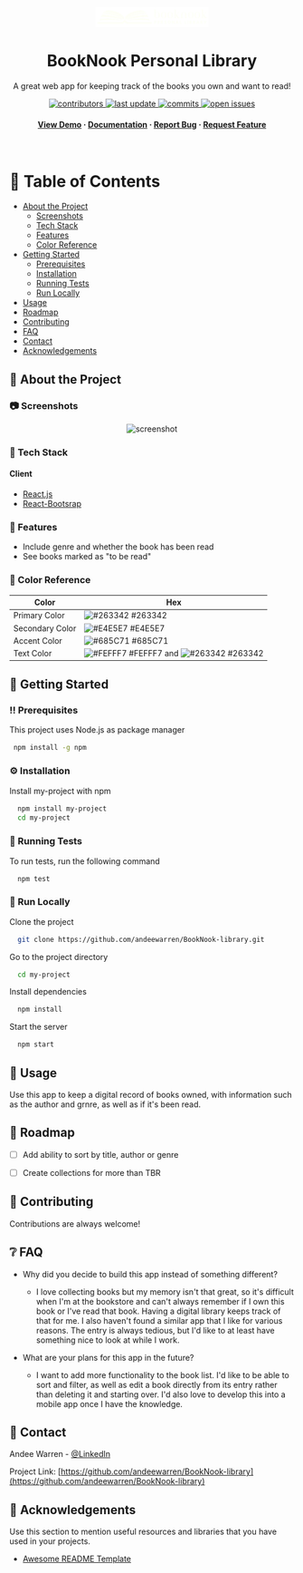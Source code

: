 <!-- using a README template found at https://github.com/Louis3797/awesome-readme-template -->

<div align="center">

  <img src="src/assets/BookNook-logo-plain-horizontal-cream.png" alt="logo" width="200" height="auto" />
  <h1>BookNook Personal Library</h1>
  
  <p>
    A great web app for keeping track of the books you own and want to read! 
  </p>
  
  
<!-- Badges -->
<p>
  <a href="https://github.com/andeewarren/BookNook-library/graphs/contributors">
    <img src="https://img.shields.io/github/contributors/andeewarren/BookNook-library" alt="contributors" />
  </a>
  <a href="">
    <img src="https://img.shields.io/github/last-commit/andeewarren/BookNook-library" alt="last update" />
  </a>
  <a href="">
    <img src="https://img.shields.io/github/commit-activity/m/andeewarren/BookNook-library" alt="commits" />
  </a>
  <a href="https://github.com/andeewarren/BookNook-library/issues">
    <img src="https://img.shields.io/github/issues/andeewarren/BookNook-library" alt="open issues" />
  </a>
</p>
   
<h4>
    <a href="https://main.d35r1m1c9lqedt.amplifyapp.com/">View Demo</a>
  <span> · </span>
    <a href="https://github.com/andeewarren/BookNook-library">Documentation</a>
  <span> · </span>
    <a href="https://github.com/andeewarren/BookNook-library/issues">Report Bug</a>
  <span> · </span>
    <a href="https://github.com/andeewarren/BookNook-library/issues">Request Feature</a>
  </h4>
</div>

<br />

<!-- Table of Contents -->
# :notebook_with_decorative_cover: Table of Contents

- [About the Project](#star2-about-the-project)
  * [Screenshots](#camera-screenshots)
  * [Tech Stack](#space_invader-tech-stack)
  * [Features](#dart-features)
  * [Color Reference](#art-color-reference)
- [Getting Started](#toolbox-getting-started)
  * [Prerequisites](#bangbang-prerequisites)
  * [Installation](#gear-installation)
  * [Running Tests](#test_tube-running-tests)
  * [Run Locally](#running-run-locally)
- [Usage](#eyes-usage)
- [Roadmap](#compass-roadmap)
- [Contributing](#wave-contributing)
- [FAQ](#grey_question-faq)
- [Contact](#handshake-contact)
- [Acknowledgements](#gem-acknowledgements)

  

<!-- About the Project -->
## :star2: About the Project


<!-- Screenshots -->
### :camera: Screenshots

<div align="center"> 
  <img src="src/assets/BookNook-homepage.png" alt="screenshot" />
</div>


<!-- TechStack -->
### :space_invader: Tech Stack

<h4>Client</h4>
  <ul>
    <li><a href="https://reactjs.org/">React.js</a></li>
    <li><a href="https://react-bootstrap.github.io/getting-started/introduction/">React-Bootsrap</a></li>
  </ul>


<!-- Features -->
### :dart: Features

- Include genre and whether the book has been read
- See books marked as "to be read"

<!-- Color Reference -->
### :art: Color Reference

| Color             | Hex                                                                |
| ----------------- | ------------------------------------------------------------------ |
| Primary Color | ![#263342](https://via.placeholder.com/10/263342?text=+) #263342 |
| Secondary Color | ![#E4E5E7](https://via.placeholder.com/10/E4E5E7?text=+) #E4E5E7 |
| Accent Color | ![#685C71](https://via.placeholder.com/10/685C71?text=+) #685C71 |
| Text Color | ![#FEFFF7](https://via.placeholder.com/10/FEFFF7?text=+) #FEFFF7 and ![#263342](https://via.placeholder.com/10/263342?text=+) #263342 |


<!-- Getting Started -->
## 	:toolbox: Getting Started

<!-- Prerequisites -->
### :bangbang: Prerequisites

This project uses Node.js as package manager

```bash
 npm install -g npm
```

<!-- Installation -->
### :gear: Installation

Install my-project with npm

```bash
  npm install my-project
  cd my-project
```

   
<!-- Running Tests -->
### :test_tube: Running Tests

To run tests, run the following command

```bash
  npm test
```

<!-- Run Locally -->
### :running: Run Locally

Clone the project

```bash
  git clone https://github.com/andeewarren/BookNook-library.git
```

Go to the project directory

```bash
  cd my-project
```

Install dependencies

```bash
  npm install
```

Start the server

```bash
  npm start
```


<!-- Deployment -->
<!-- ### :triangular_flag_on_post: Deployment

To deploy this project run

```bash
  yarn deploy
``` -->


<!-- Usage -->
## :eyes: Usage

Use this app to keep a digital record of books owned, with information such as the author and grnre, as well as if it's been read.


<!-- Roadmap -->
## :compass: Roadmap

* [ ] Add ability to sort by title, author or genre
* [ ] Create collections for more than TBR


<!-- Contributing -->
## :wave: Contributing

Contributions are always welcome!


<!-- FAQ -->
## :grey_question: FAQ

- Why did you decide to build this app instead of something different?

  + I love collecting books but my memory isn't that great, so it's difficult when I'm at the bookstore and can't always remember if I own this book or I've read that book. Having a digital library keeps track of that for me. I also haven't found a similar app that I like for various reasons. The entry is always tedious, but I'd like to at least have something nice to look at while I work.

- What are your plans for this app in the future?

  + I want to add more functionality to the book list. I'd like to be able to sort and filter, as well as edit a book directly from its entry rather than deleting it and starting over. I'd also love to develop this into a mobile app once I have the knowledge.


<!-- Contact -->
## :handshake: Contact

Andee Warren - [@LinkedIn](https://www.linkedin.com/in/andeewarren/)

Project Link: [https://github.com/andeewarren/BookNook-library](https://github.com/andeewarren/BookNook-library)


<!-- Acknowledgments -->
## :gem: Acknowledgements

Use this section to mention useful resources and libraries that you have used in your projects.

 - [Awesome README Template](https://github.com/Louis3797/awesome-readme-template)
